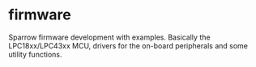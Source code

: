 firmware
========

Sparrow firmware development with examples. Basically the LPC18xx/LPC43xx MCU,
drivers for the on-board peripherals and some utility functions.
